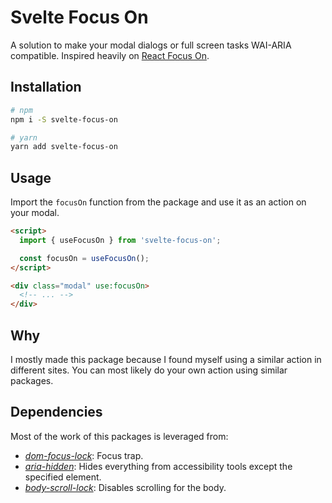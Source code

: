 # Svelte Focus On

A solution to make your modal dialogs or full screen tasks WAI-ARIA compatible. Inspired heavily on [React Focus On](https://github.com/theKashey/react-focus-on).

## Installation

```sh
# npm
npm i -S svelte-focus-on

# yarn
yarn add svelte-focus-on
```

## Usage

Import the `focusOn` function from the package and use it as an action on your modal.

```html
<script>
  import { useFocusOn } from 'svelte-focus-on';

  const focusOn = useFocusOn();
</script>

<div class="modal" use:focusOn>
  <!-- ... -->
</div>
```


## Why

I mostly made this package because I found myself using a similar action in different sites. You can most likely do your own action using similar packages.

## Dependencies

Most of the work of this packages is leveraged from:

- *[dom-focus-lock](https://github.com/theKashey/dom-focus-lock)*: Focus trap.
- *[aria-hidden](https://github.com/theKashey/aria-hidden)*: Hides everything from accessibility tools except the specified element.
- *[body-scroll-lock](https://github.com/willmcpo/body-scroll-lock)*: Disables scrolling for the body.

